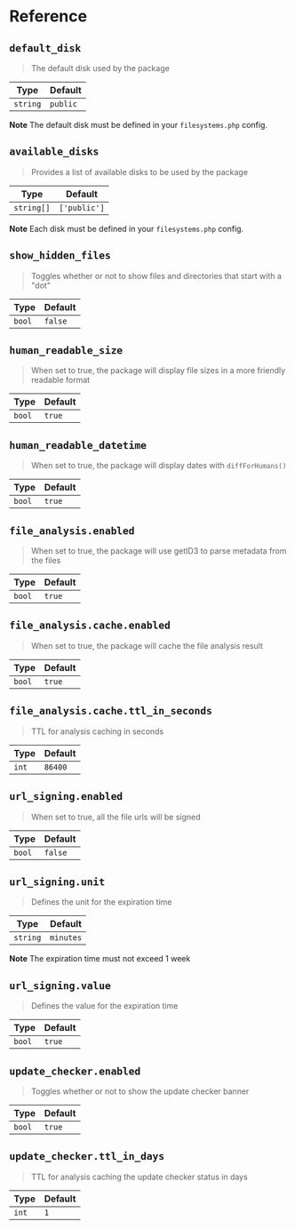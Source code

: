 # Reference

## `default_disk`

> The default disk used by the package

| Type     | Default  |
|----------|----------|
| `string` | `public` |

**Note** The default disk must be defined in your `filesystems.php` config.

## `available_disks`

> Provides a list of available disks to be used by the package

| Type       | Default      |
|------------|--------------|
| `string[]` | `['public']` |

**Note** Each disk must be defined in your `filesystems.php` config.

## `show_hidden_files`

> Toggles whether or not to show files and directories that start with a "dot"

| Type   | Default |
|--------|---------|
| `bool` | `false` |

## `human_readable_size`

> When set to true, the package will display file sizes in a more friendly readable format

| Type   | Default |
|--------|---------|
| `bool` | `true`  |

## `human_readable_datetime`

> When set to true, the package will display dates with `diffForHumans()`

| Type   | Default |
|--------|---------|
| `bool` | `true`  |

## `file_analysis.enabled`

> When set to true, the package will use getID3 to parse metadata from the files

| Type   | Default |
|--------|---------|
| `bool` | `true`  |

## `file_analysis.cache.enabled`

> When set to true, the package will cache the file analysis result

| Type   | Default |
|--------|---------|
| `bool` | `true`  |

## `file_analysis.cache.ttl_in_seconds`

> TTL for analysis caching in seconds

| Type  | Default |
|-------|---------|
| `int` | `86400` |

## `url_signing.enabled`

> When set to true, all the file urls will be signed

| Type   | Default |
|--------|---------|
| `bool` | `false` |

## `url_signing.unit`

> Defines the unit for the expiration time

| Type     | Default   |
|----------|-----------|
| `string` | `minutes` |

**Note** The expiration time must not exceed 1 week

## `url_signing.value`

> Defines the value for the expiration time

| Type   | Default |
|--------|---------|
| `bool` | `true`  |

## `update_checker.enabled`

> Toggles whether or not to show the update checker banner

| Type   | Default |
|--------|---------|
| `bool` | `true`  |

## `update_checker.ttl_in_days`

> TTL for analysis caching the update checker status in days

| Type  | Default |
|-------|---------|
| `int` | `1`     |

